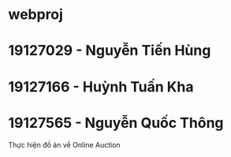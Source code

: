 # webproj

# 19127029 - Nguyễn Tiến Hùng   
# 19127166 - Huỳnh Tuấn Kha
# 19127565 - Nguyễn Quốc Thông

Thực hiện đồ án về Online Auction 

